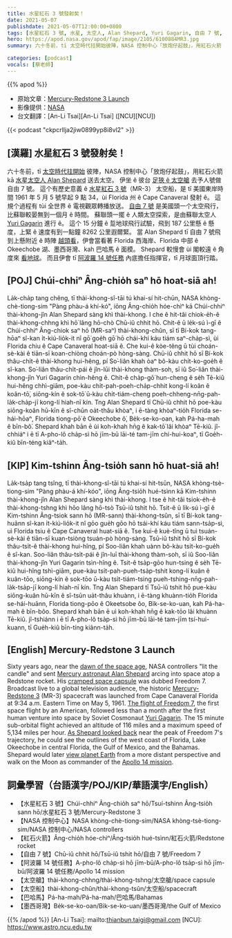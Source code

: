 ```yaml
---
title: 水星紅石 3 號發射矣！
date: 2021-05-07
publishdate: 2021-05-07T12:00:00+0800
tags: [水星紅石 3 號, 水星, 太空人, Alan Shepard, Yuri Gagarin, 自由 7 號, 阿波羅 14 號任務]
hero: https://apod.nasa.gov/apod/fap/image/2105/6100884MR3.jpg
summary: 六十冬前，tī 太空時代拄開始彼陣，NASA 控制中心「放炮仔起鼓」，用紅石火箭 kā 水星太空人 Alan Shepard 送去太空。

categories: [podcast]
vocals: [蔡老師]
---
```


{{% apod %}}

- 原始文章：[Mercury-Redstone 3 Launch](https://apod.nasa.gov/apod/ap210507.html)
- 影像提供：[NASA](https://www.nasa.gov/)
- 台文翻譯：[An-Li Tsai][An-Li Tsai] ([NCU][NCU])

{{< podcast "ckpcrllja2jiw0899yp8i8vl2" >}}

## [漢羅] 水星紅石 3 號發射矣！

六十冬前，tī [太空時代拄開始][dawn of the space age] 彼陣，NASA 控制中心「放炮仔起鼓」，用紅石火箭 kā [水星太空人 Alan Shepard][Mercury astronaut Alan Shepard] 送去太空。
伊坐 ê 彼台 [足狹 ê 太空艙][cramped space capsule] 去予人號做自由 7 號。
這个有歷史意義 ê [水星紅石 3 號][Mercury-Redstone 3]（MR-3） 太空船，是 tī 美國東岸時間 1961 年 5 月 5 號早起 9 點 34，ùi Florida 州 ê Cape Canaveral 發射 ê。
這規个過程有 tùi 全世界 ê 電視觀眾轉播放送。
[自由 7 號][The flight of Freedom 7] 是美國頭一个太空飛行，比蘇聯較晏無到一個月 ê 時間。
蘇聯頭一擺 ê 人類太空探索，是由蘇聯太空人 [Yuri Gagarin][Yuri Gagarin] 進行 ê。
這个 15 分鐘 ê 踅地球飛行試驗，飛到 187 公里懸 ê 懸度，上緊 ê 速度有到一點鐘 8262 公里遐爾緊。
當 Alan Shepard tī 自由 7 號飛到上懸附近 ê 時陣 [越頭看][As Shepard looked back]，伊會當看著 Florida 西海岸、Florida 中部 ê Okeechobe 湖、墨西哥灣、kah 巴哈馬 ê 面模。
Shepard 較慢會 ùi 閣較遠 ê 角度來 [看地球][view planet Earth t]。
而且伊會 tī [阿波羅 14 號任務][Apollo 14 mission t] 內底擔任指揮官，tī 月球面頂行踏。


## [POJ] Chúi-chhiⁿ Âng-chio̍h saⁿ hō hoat-siā ah!

La̍k-cha̍p tang chêng, tī thài-khong-sî-tāi tú khai-sí hit-chūn, NASA khòng-chè-tiong-sim "Pàng phàu-á khí-kó͘", iōng Âng-chio̍h hóe-chìⁿ kā Chúi-chhiⁿ thài-khong-jîn Alan Shepard sàng khì thài-khong.
I che ê hit-tâi chiok-e̍h-ê thài-khong-chhng khì hō͘ lâng hō-chò Chū-iû chhit hō.
Chit-ê ū le̍k-sú ì-gī ê Chúi-chhiⁿ Âng-chiok saⁿ hō (MR-saⁿ) thài-khong-chûn, sī tī Bí-kok tang-hōaⁿ sî-kan i̍t-kiú-lio̍k-it nî gō͘ goe̍h gō͘ hō chái-khí káu tiám saⁿ-cha̍p-sì, ùi Florida chiu ê Cape Canaveral hoat-siā ê.
Che kui-ê kòe-têng ū tùi choán-sè-kài ê tiān-sī koan-chiòng choán-pò hòng-sàng.
Chū-iû chhit hō sī Bí-kok thâu-chi̍t-ê thài-khong hui-hêng, pí So͘-liân khah òaⁿ bô-kàu chi̍t-ko-goe̍h ê sî-kan.
So͘-liân thâu-chi̍t-pái ê jîn-lūi thài-khong thàm-soh, sī iû So͘-liân thài-khong-jîn Yuri Gagarin chìn-hêng ê.
Chit-ê cha̍p-gō͘ hun-cheng ê se̍h Tē-kiû hui-hêng chhì-giām, poe-kàu chi̍t-pah-poeh-cha̍p-chhit kong-lí koân ê koân-tō͘, siōng-kín ê sok-tō͘ ū-kàu chi̍t-tiám-cheng poeh-chheng-nn̄g-pah-la̍k-cha̍p-jī kong-lí hiah-nī kín.
Tng Alan Shepard tī Chū-iû chhit hō poe-kàu siōng-koân hū-kīn ê sî-chūn oa̍t-thâu khòaⁿ, i ē-tàng khòaⁿ-tio̍h Florida se-hái-hōaⁿ, Florida tiong-pō͘ ê Okeechobe ô͘, Be̍k-se-ko-oan, kah Pá-ha-mah ê bīn-bô͘.
Shepard khah bān ē ùi koh-khah hn̄g ê kak-tō͘ lâi khòaⁿ Tē-kiû.
jî-chhiáⁿ i ē tī A-pho-lô cha̍p-sì hō jīm-bū lāi-té tam-jīm chí-hui-koaⁿ, tī Goe̍h-kiû bīn-téng kiâⁿ-ta̍h.

## [KIP] Kim-tshinn Âng-tsio̍h sann hō huat-siā ah!

La̍k-tsa̍p tang tsîng, tī thài-khong-sî-tāi tú khai-sí hit-tsūn, NASA khòng-tsè-tiong-sim "Pàng phàu-á khí-kóo", iōng Âng-tsio̍h hué-tsìnn kā Kim-tshinn thài-khong-jîn Alan Shepard sàng khì thài-khong.
I tse ê hit-tâi tsiok-e̍h-ê thài-khong-tshng khì hōo lâng hō-tsò Tsū-iû tshit hō.
Tsit-ê ū li̍k-sú ì-gī ê Kim-tshinn Âng-tsiok sann hō (MR-sann) thài-khong-tsûn, sī tī Bí-kok tang-huānn sî-kan i̍t-kiú-lio̍k-it nî gōo gue̍h gōo hō tsái-khí káu tiám sann-tsa̍p-sì, uì Florida tsiu ê Cape Canaveral huat-siā ê.
Tse kui-ê kuè-tîng ū tuì tsuán-sè-kài ê tiān-sī kuan-tsiòng tsuán-pò hòng-sàng.
Tsū-iû tshit hō sī Bí-kok thâu-tsi̍t-ê thài-khong hui-hîng, pí Soo-liân khah uànn bô-kàu tsi̍t-ko-gue̍h ê sî-kan.
Soo-liân thâu-tsi̍t-pái ê jîn-luī thài-khong thàm-soh, sī iû Soo-liân thài-khong-jîn Yuri Gagarin tsìn-hîng ê.
Tsit-ê tsa̍p-gōo hun-tsing ê se̍h Tē-kiû hui-hîng tshì-giām, pue-kàu tsi̍t-pah-pueh-tsa̍p-tshit kong-lí kuân ê kuân-tōo, siōng-kín ê sok-tōo ū-kàu tsi̍t-tiám-tsing pueh-tshing-nn̄g-pah-la̍k-tsa̍p-jī kong-lí hiah-nī kín.
Tng Alan Shepard tī Tsū-iû tshit hō pue-kàu siōng-kuân hū-kīn ê sî-tsūn ua̍t-thâu khuànn, i ē-tàng khuànn-tio̍h Florida se-hái-huānn, Florida tiong-pōo ê Okeetsobe ôo, Bi̍k-se-ko-uan, kah Pá-ha-mah ê bīn-bôo.
Shepard khah bān ē uì koh-khah hn̄g ê kak-tōo lâi khuànn Tē-kiû.
jî-tshiánn i ē tī A-pho-lô tsa̍p-sì hō jīm-bū lāi-té tam-jīm tsí-hui-kuann, tī Gue̍h-kiû bīn-tíng kiânn-ta̍h.

## [English] Mercury-Redstone 3 Launch

Sixty years ago, near the [dawn of the space age][dawn of the space age], NASA controllers "lit the candle" and sent [Mercury astronaut Alan Shepard][Mercury astronaut Alan Shepard] arcing into space atop a Redstone rocket. His [cramped space capsule][cramped space capsule] was dubbed Freedom 7. Broadcast live to a global television audience, the historic [Mercury-Redstone 3][Mercury-Redstone 3] (MR-3) spacecraft was launched from Cape Canaveral Florida at 9:34 a.m. Eastern Time on May 5, 1961. [The flight of Freedom 7][The flight of Freedom 7], the first space flight by an American, followed less than a month after the first human venture into space by Soviet Cosmonaut [Yuri Gagarin][Yuri Gagarin]. The 15 minute sub-orbital flight achieved an altitude of 116 miles and a maximum speed of 5,134 miles per hour. [As Shepard looked back][As Shepard looked back] near the peak of Freedom 7's trajectory, he could see the outlines of the west coast of Florida, Lake Okeechobe in central Florida, the Gulf of Mexico, and the Bahamas. Shepard would later [view planet Earth][view planet Earth] from a more distant perspective and walk on the Moon as commander of the [Apollo 14 mission][Apollo 14 mission].


## 詞彙學習（台語漢字/POJ/KIP/華語漢字/English）

- 【水星紅石 3 號】Chúi-chhiⁿ Âng-chio̍h saⁿ hō/Tsuí-tshinn Âng-tsio̍h sann hō/水星紅石 3 號/Mercury-Redstone 3
- 【NASA 控制中心】NASA khòng-chè-tiong-sim/NASA khòng-tsè-tiong-sim/NASA 控制中心/NASA controllers
- 【紅石火箭】Âng-chio̍h hóe-chìⁿ/Âng-tsio̍h hué-tsìnn/紅石火箭/Redstone rocket
- 【自由 7 號】Chū-iû chhit hō/Tsū-iû tshit hō/自由 7 號/Freedom 7
- 【阿波羅 14 號任務】A-pho-lô cha̍p-sì hō jīm-bū/A-pho-lô tsa̍p-sì hō jīm-bū/阿波羅 14 號任務/Apollo 14 mission
- 【太空艙】thài-khong-chhng/thài-khong-tshng/太空艙/space capsule
- 【太空船】thài-khong-chûn/thài-khong-tsûn/太空船/spacecraft
- 【巴哈馬】Pá-ha-mah/Pá-ha-mah/巴哈馬/Bahamas
- 【墨西哥灣】Be̍k-se-ko-oan/Bi̍k-se-ko-uan/墨西哥灣/the Gulf of Mexico


{{% /apod %}}
[An-Li Tsai]: mailto:thianbun.taigi@gmail.com
[NCU]: https://www.astro.ncu.edu.tw

[copyright]: https://apod.nasa.gov/apod/fap/lib/about_apod.html#srapply

[dawn of the space age]:http://www.hq.nasa.gov/office/pao/History/SP-4201/toc.htm
[Mercury astronaut Alan Shepard]:https://www.nasa.gov/image-feature/60-years-ago-alan-shepard-becomes-the-first-american-in-space
[cramped space capsule]:https://www.hq.nasa.gov/office/pao/History/diagrams/mercury.html
[Mercury-Redstone 3]:https://en.wikipedia.org/wiki/Mercury-Redstone_3
[The flight of Freedom 7]:https://www.nasa.gov/images/alan-shepard-freedom7
[Yuri Gagarin]:https://apod.nasa.gov/apod/ap110412.html
[As Shepard looked back]:http://history.nasa.gov/SP-4201/ch11-4.htm
[view planet Earth t]:https://apod.tw/daily/20210429/
[view planet Earth]:https://apod.nasa.gov/apod/ap210429.html
[Apollo 14 mission t]:https://apod.tw/daily/20210204/
[Apollo 14 mission]:https://apod.nasa.gov/apod/ap210204.html
